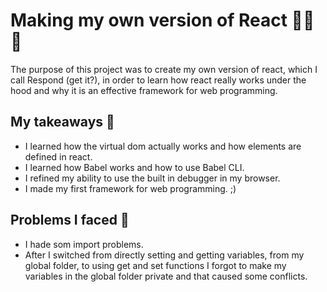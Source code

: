 # Making my own version of React 🎯🎯🎯
The purpose of this project was to create my own version of react, which I call Respond (get it?), in order to learn how react really works under the hood and why it is an effective framework for web programming.

## My takeaways 📝
* I learned how the virtual dom actually works and how elements are defined in react.
* I learned how Babel works and how to use Babel CLI.
* I refined my ability to use the built in debugger in my browser.
* I made my first framework for web programming. ;)

## Problems I faced 🚧
* I hade som import problems.
* After I switched from directly setting and getting variables, from my global folder, to using get and set functions I forgot to make my variables in the global folder private and that caused some conflicts.
